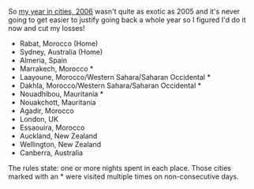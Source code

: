 <!--
.. title: My year in cities, 2005
.. slug: 20061223my-year-in-cities-2005
.. date: 2006/12/23 09:11:03
.. spellcheck_exceptions: Agadir,Dakhla,Essaouira,Laayoune,Marrakech,Nouadhibou,Zealand
.. tags:
.. link: 
.. description: 
-->


So [my year in cities, 2006](/posts/20061223my-year-in-cities-2006.html) wasn't quite as exotic as 2005 and it's never going to get easier to justify going back a whole year so I figured I'd do it now and cut my losses!

-   Rabat, Morocco (Home)
-   Sydney, Australia (Home)
-   Almeria, Spain
-   Marrakech, Morocco \*
-   Laayoune, Morocco/Western Sahara/Saharan Occidental \*
-   Dakhla, Morocco/Western Sahara/Saharan Occidental \*
-   Nouadhibou, Mauritania \*
-   Nouakchott, Mauritania
-   Agadir, Morocco
-   London, UK
-   Essaouira, Morocco
-   Auckland, New Zealand
-   Wellington, New Zealand
-   Canberra, Australia

The rules state: one or more nights spent in each place. Those cities marked with an \* were visited multiple times on non-consecutive days.

